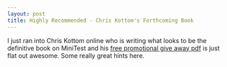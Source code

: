 ```yaml
---
layout: post
title: Highly Recommended - Chris Kottom's Forthcoming Book
---
```

I just ran into Chris Kottom online who is writing what looks to be the definitive book on MiniTest and his [free promotional give away pdf](https://minitestcookbook.com/) is just flat out awesome.  Some really great hints here.  